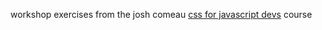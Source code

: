workshop exercises from the josh comeau [css for javascript devs](https://courses.joshwcomeau.com/css-for-js) course
